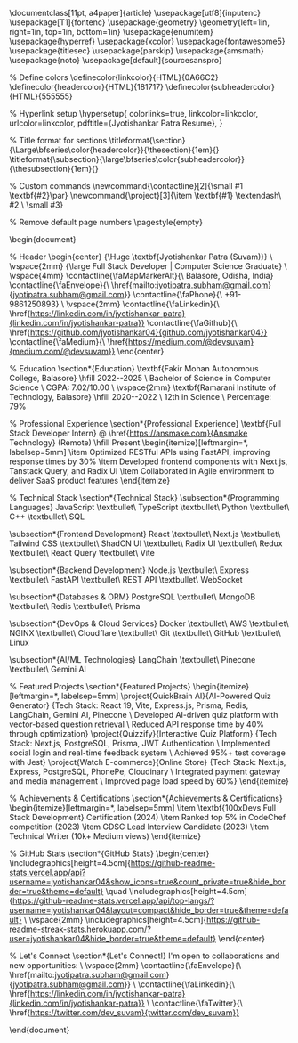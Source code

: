 \documentclass[11pt, a4paper]{article}
\usepackage[utf8]{inputenc}
\usepackage[T1]{fontenc}
\usepackage{geometry}
\geometry{left=1in, right=1in, top=1in, bottom=1in}
\usepackage{enumitem}
\usepackage{hyperref}
\usepackage{xcolor}
\usepackage{fontawesome5}
\usepackage{titlesec}
\usepackage{parskip}
\usepackage{amsmath}
\usepackage{noto}
\usepackage[default]{sourcesanspro}

% Define colors
\definecolor{linkcolor}{HTML}{0A66C2}
\definecolor{headercolor}{HTML}{181717}
\definecolor{subheadercolor}{HTML}{555555}

% Hyperlink setup
\hypersetup{
    colorlinks=true,
    linkcolor=linkcolor,
    urlcolor=linkcolor,
    pdftitle={Jyotishankar Patra Resume},
}

% Title format for sections
\titleformat{\section}{\Large\bfseries\color{headercolor}}{\thesection}{1em}{}
\titleformat{\subsection}{\large\bfseries\color{subheadercolor}}{\thesubsection}{1em}{}

% Custom commands
\newcommand{\contactline}[2]{\small #1 \textbf{#2}\par}
\newcommand{\project}[3]{\item \textbf{#1} \textendash\ #2 \\ \small #3}

% Remove default page numbers
\pagestyle{empty}

\begin{document}

% Header
\begin{center}
    {\Huge \textbf{Jyotishankar Patra (Suvam)}} \\
    \vspace{2mm}
    {\large Full Stack Developer | Computer Science Graduate} \\
    \vspace{4mm}
    \contactline{\faMapMarkerAlt}{\ Balasore, Odisha, India}
    \contactline{\faEnvelope}{\ \href{mailto:jyotipatra.subham@gmail.com}{jyotipatra.subham@gmail.com}}
    \contactline{\faPhone}{\ +91-9861250893} \\
    \vspace{2mm}
    \contactline{\faLinkedin}{\ \href{https://linkedin.com/in/jyotishankar-patra}{linkedin.com/in/jyotishankar-patra}}
    \contactline{\faGithub}{\ \href{https://github.com/jyotishankar04}{github.com/jyotishankar04}}
    \contactline{\faMedium}{\ \href{https://medium.com/@devsuvam}{medium.com/@devsuvam}}
\end{center}

% Education
\section*{Education}
\textbf{Fakir Mohan Autonomous College, Balasore} \hfill 2022--2025 \\
Bachelor of Science in Computer Science \\
CGPA: 7.02/10.00 \\
\vspace{2mm}
\textbf{Ramarani Institute of Technology, Balasore} \hfill 2020--2022 \\
12th in Science \\
Percentage: 79\%

% Professional Experience
\section*{Professional Experience}
\textbf{Full Stack Developer Intern} @ \href{https://ansmake.com}{Ansmake Technology} (Remote) \hfill Present
\begin{itemize}[leftmargin=*, labelsep=5mm]
    \item Optimized RESTful APIs using FastAPI, improving response times by 30\%
    \item Developed frontend components with Next.js, Tanstack Query, and Radix UI
    \item Collaborated in Agile environment to deliver SaaS product features
\end{itemize}

% Technical Stack
\section*{Technical Stack}
\subsection*{Programming Languages}
JavaScript \textbullet\ TypeScript \textbullet\ Python \textbullet\ C++ \textbullet\ SQL

\subsection*{Frontend Development}
React \textbullet\ Next.js \textbullet\ Tailwind CSS \textbullet\ ShadCN UI \textbullet\ Radix UI \textbullet\ Redux \textbullet\ React Query \textbullet\ Vite

\subsection*{Backend Development}
Node.js \textbullet\ Express \textbullet\ FastAPI \textbullet\ REST API \textbullet\ WebSocket

\subsection*{Databases \& ORM}
PostgreSQL \textbullet\ MongoDB \textbullet\ Redis \textbullet\ Prisma

\subsection*{DevOps \& Cloud Services}
Docker \textbullet\ AWS \textbullet\ NGINX \textbullet\ Cloudflare \textbullet\ Git \textbullet\ GitHub \textbullet\ Linux

\subsection*{AI/ML Technologies}
LangChain \textbullet\ Pinecone \textbullet\ Gemini AI

% Featured Projects
\section*{Featured Projects}
\begin{itemize}[leftmargin=*, labelsep=5mm]
    \project{QuickBrain AI}{AI-Powered Quiz Generator}
    {Tech Stack: React 19, Vite, Express.js, Prisma, Redis, LangChain, Gemini AI, Pinecone \\ Developed AI-driven quiz platform with vector-based question retrieval \\ Reduced API response time by 40\% through optimization}
    \project{Quizzify}{Interactive Quiz Platform}
    {Tech Stack: Next.js, PostgreSQL, Prisma, JWT Authentication \\ Implemented social login and real-time feedback system \\ Achieved 95\%+ test coverage with Jest}
    \project{Watch E-commerce}{Online Store}
    {Tech Stack: Next.js, Express, PostgreSQL, PhonePe, Cloudinary \\ Integrated payment gateway and media management \\ Improved page load speed by 60\%}
\end{itemize}

% Achievements & Certifications
\section*{Achievements \& Certifications}
\begin{itemize}[leftmargin=*, labelsep=5mm]
    \item \textbf{100xDevs Full Stack Development} Certification (2024)
    \item Ranked top 5\% in CodeChef competition (2023)
    \item GDSC Lead Interview Candidate (2023)
    \item Technical Writer (10k+ Medium views)
\end{itemize}

% GitHub Stats
\section*{GitHub Stats}
\begin{center}
    \includegraphics[height=4.5cm]{https://github-readme-stats.vercel.app/api?username=jyotishankar04&show_icons=true&count_private=true&hide_border=true&theme=default} \quad
    \includegraphics[height=4.5cm]{https://github-readme-stats.vercel.app/api/top-langs/?username=jyotishankar04&layout=compact&hide_border=true&theme=default} \\
    \vspace{2mm}
    \includegraphics[height=4.5cm]{https://github-readme-streak-stats.herokuapp.com/?user=jyotishankar04&hide_border=true&theme=default}
\end{center}

% Let's Connect
\section*{Let's Connect!}
I'm open to collaborations and new opportunities: \\
\vspace{2mm}
\contactline{\faEnvelope}{\ \href{mailto:jyotipatra.subham@gmail.com}{jyotipatra.subham@gmail.com}} \\
\contactline{\faLinkedin}{\ \href{https://linkedin.com/in/jyotishankar-patra}{linkedin.com/in/jyotishankar-patra}} \\
\contactline{\faTwitter}{\ \href{https://twitter.com/dev_suvam}{twitter.com/dev_suvam}}

\end{document}
